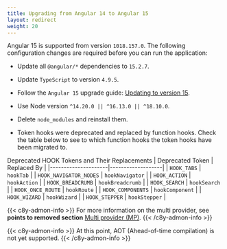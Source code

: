```yaml
---
title: Upgrading from Angular 14 to Angular 15
layout: redirect
weight: 20
---
```


Angular 15 is supported from version `1018.157.0`. The following configuration changes are required before you can run the application:

- Update all `@angular/*` dependencies to `15.2.7`.
- Update `TypeScript` to version `4.9.5`.
- Follow the `Angular 15` upgrade guide: [Updating to version 15](https://update.angular.io/?l=3&v=14.0-15.0).
- Use Node version `^14.20.0 || ^16.13.0 || ^18.10.0`.
- Delete `node_modules` and reinstall them.

- Token hooks were deprecated and replaced by function hooks. Check the table below to see to which function hooks the token hooks have been migrated to.

Deprecated HOOK Tokens and Their Replacements
| Deprecated Token    | Replaced By       |
|---------------------|-------------------|
| `HOOK_TABS`         | `hookTab`         |
| `HOOK_NAVIGATOR_NODES` | `hookNavigator` |
| `HOOK_ACTION`       | `hookAction`      |
| `HOOK_BREADCRUMB`   | `hookBreadcrumb`  |
| `HOOK_SEARCH`       | `hookSearch`      |
| `HOOK_ONCE_ROUTE`   | `hookRoute`       |
| `HOOK_COMPONENTS`   | `hookComponent`   |
| `HOOK_WIZARD`       | `hookWizard`      |
| `HOOK_STEPPER`      | `hookStepper`     |

{{< c8y-admon-info >}}
For more information on the multi provider, see **points to removed section** [Multi provider (MP)](/web/libraries/#multi-provider-mp).
{{< /c8y-admon-info >}}


{{< c8y-admon-info >}}
At this point, AOT (Ahead-of-time compilation) is not yet supported.
{{< /c8y-admon-info >}}
